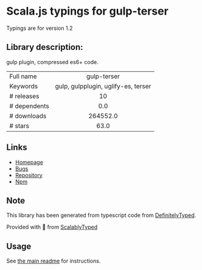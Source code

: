 
# Scala.js typings for gulp-terser

Typings are for version 1.2

## Library description:
gulp plugin, compressed es6+ code.

|                    |                 |
| ------------------ | :-------------: |
| Full name          | gulp-terser |
| Keywords           | gulp, gulpplugin, uglify-es, terser |
| # releases         | 10 |
| # dependents       | 0.0 |
| # downloads        | 264552.0 |
| # stars            | 63.0 |

## Links
- [Homepage](https://github.com/duan602728596/gulp-terser#readme)
- [Bugs](https://github.com/duan602728596/gulp-terser/issues)
- [Repository](https://github.com/duan602728596/gulp-terser)
- [Npm](https://www.npmjs.com/package/gulp-terser)
    


## Note
This library has been generated from typescript code from [DefinitelyTyped](https://definitelytyped.org).

Provided with :purple_heart: from [ScalablyTyped](https://github.com/oyvindberg/ScalablyTyped)

## Usage
See [the main readme](../../readme.md) for instructions.


